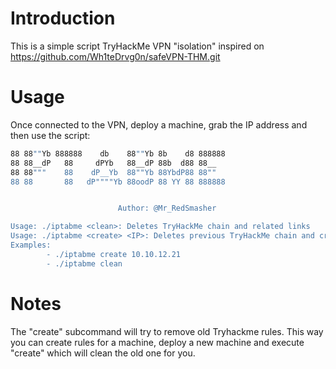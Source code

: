 # Introduction

This is a simple script TryHackMe VPN "isolation" inspired on https://github.com/Wh1teDrvg0n/safeVPN-THM.git

# Usage

Once connected to the VPN, deploy a machine, grab the IP address and then use the script:

```bash
88 88""Yb 888888    db    88""Yb 8b    d8 888888 
88 88__dP   88     dPYb   88__dP 88b  d88 88__   
88 88"""    88    dP__Yb  88""Yb 88YbdP88 88""   
88 88       88   dP""""Yb 88oodP 88 YY 88 888888 


                        Author: @Mr_RedSmasher

Usage: ./iptabme <clean>: Deletes TryHackMe chain and related links
Usage: ./iptabme <create> <IP>: Deletes previous TryHackMe chain and create a new chain + add the rules
Examples:
        - ./iptabme create 10.10.12.21
        - ./iptabme clean
```


# Notes
The "create" subcommand will try to remove old Tryhackme rules.
This way you can create rules for a machine, deploy a new machine and execute "create" which will clean the old one for you.
